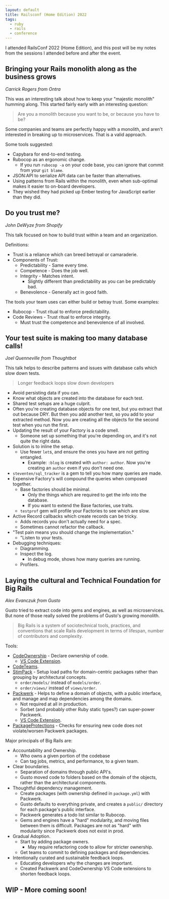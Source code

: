 ```yaml
---
layout: default
title: Railsconf (Home Edition) 2022
tags:
  - ruby
  - rails
  - conference
---
```


I attended RailsConf 2022 (Home Edition), and this post will be my notes from the sessions
I attended before and after the event.

## Bringing your Rails monolith along as the business grows

*Carrick Rogers from Ontra*

This was an interesting talk about how to keep your "majestic monolith" humming along.  This started
fairly early with an interesting question:

> Are you a monolith because you want to be, or because you have to be?

Some companies and teams are perfectly happy with a monolith, and aren't interested in breaking up
to microservices.  That is a valid approach.

Some tools suggested:

- Capybara for end-to-end testing.
- Rubocop as an ergonomic change.
  - If you run `rubocop -a` on your code base, you can ignore that commit from your `git blame`.
- JSON:API to serialize API data can be faster than alternatives.
- Using patterns from Rails within the monolith, even when sub-optimal makes it easier to on-board
    developers.
- They wished they had picked up Ember testing for JavaScript earlier than they did.

## Do you trust me?

*John DeWyze from Shopify*

This talk focused on how to build trust within a team and an organization.

Definitions:

- Trust is a reliance which can breed betrayal or camaraderie.
- Components of Trust:
  - Predictability - Same every time.
  - Competence - Does the job well.
  - Integrity - Matches intent.
    - Slightly different than predictability as you can be predictably bad.
  - Benevolence - Generally act in good faith.

The tools your team uses can either build or betray trust.  Some examples:

- Rubocop - Trust ritual to enforce predictability.
- Code Reviews - Trust ritual to enforce integrity.
  - Must trust the competence and benevolence of all involved.

## Your test suite is making too many database calls!

*Joel Quenneville from Thoughtbot*

This talk helps to describe patterns and issues with database calls which slow down tests.

> Longer feedback loops slow down developers

 - Avoid persisting data if you can.
 - Know what objects are created into the database for each test.
 - Shared test setups are a huge culprit.
  - Often you're creating database objects for one test, but you extract that out because DRY.  But
      then you add another test, so you add to your extracted method.  Now you are creating all the
      objects for the second test when you run the first.
- Updating the result of your Factory is a code smell.
  - Someone set up something that you're depending on, and it's not quite the right data.
- Solution is to inline the setup.
  - Use fewer `let`s, and ensure the ones you have are not getting entangled.
    - Example:  `:blog` is created with `author: author`.  Now you're creating an `author` even if
        you don't need one.
- `steventen/sql_tracker` is a gem to tell you how many queries are made.
- Expensive Factory's will compound the queries when composed together.
  - Base factories should be minimal.
    - Only the things which are required to get the info into the database.
    - If you want to extend the Base factories, use traits.
  - `testprof` gem will profile your Factories to see which are slow.
- Active Record callbacks which create records can be tricky.
  - Adds records you don't actually need for a spec.
  - Sometimes cannot refactor the callback.
- "Test pain means you should change the implementation."
  - "Listen to your tests.
- Debugging techniques:
  - Diagramming.
  - Inspect the log.
    - In debug mode, shows how many queries are running.
  - Profilers.

## Laying the cultural and Technical Foundation for Big Rails

*Alex Evanczuk from Gusto*

Gusto tried to extract code into gems and engines, as well as microservices.  But none of those
really solved the problems of Gusto's growing monolith.

> Big Rails is a system of sociotechnical tools, practices, and conventions that scale Rails
> development in terms of lifespan, number of contributors and complexity.

Tools:
- [CodeOwnership](https://github.com/rubyatscale/code_ownership) - Declare ownership of code.
  - [VS Code Extension](https://github.com/rubyatscale/code-ownership-vscode).
- [CodeTeams](https://github.com/rubyatscale/code_teams).
- [StimPack](https://github.com/rubyatscale/stimpack) - Setup load paths for domain-centric packages
  rather than grouping by architectural concepts.
  - `order/models/` instead of `models/order`.
  - `order/views/` instead of `views/order`.
- [Packwerk](https://github.com/shopify/packwerk) - Helps to define a domain of objects, with
  a public interface, and manage and map dependencies among the domains.
  - Not required at all in production.
  - Sorbet (and probably other Ruby static types?) can super-power Packwerk.
  - [VS Code Extension](https://github.com/rubyatscale/packwerk-vscode).
- [PackageProtections](https://github.com/shopify/packwerk) - Checks for ensuring new code does not
    violate/worsen Packwerk packages.


Major principals of Big Rails are:

- Accountability and Ownership.
  - Who owns a given portion of the codebase
  - Can tag jobs, metrics, and performance, to a given team.
- Clear boundaries.
  - Separation of domains through public API's.
  - Gusto moved code to folders based on the domain of the objects, rather than the architectural
    components.
- Thoughtful dependency management.
  - Create packages (with ownership defined in `package.yml`) with Packwerk.
  - Gusto defaults to everything private, and creates a `public/` directory for each package's
    public interface.
  - Packwerk generates a todo list similar to Rubocop.
  - Gems and engines have a "hard" modularity, and moving files between them is difficult.  Packages
    are not as "hard" with modularity since Packwerk does not exist in prod.
- Gradual Adoption.
  - Start by adding package owners.
    - May require refactoring code to allow for stricter ownership.
  - Get teams to commit to defining packages and dependencies.
- Intentionally curated and sustainable feedback loops.
  - Educating developers why the changes are important.
  - Created Packwerk and CodeOwnership VS Code extensions to shorten feedback loops.


## WIP - More coming soon!

